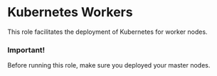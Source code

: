 # Kubernetes Workers

This role facilitates the deployment of Kubernetes for worker nodes.

### Important!
Before running this role, make sure you deployed your master nodes.